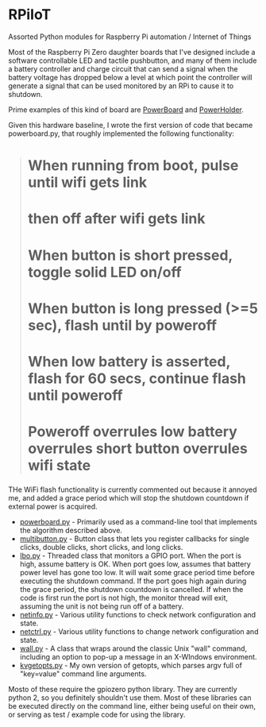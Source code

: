 # RPiIoT
Assorted Python modules for Raspberry Pi automation / Internet of Things

Most of the Raspberry Pi Zero daughter boards that I've designed include a software controllable LED and tactile pushbutton, and many of them include a battery controller and charge circuit that can send a signal when the battery voltage has dropped below a level at which point the controller will generate a signal that can be used monitored by an RPi to cause it to shutdown.

Prime examples of this kind of board are [PowerBoard](http://github.com/jdimpson/PowerBoard) and [PowerHolder](http://github.com/jdimpson/PowerHolder).

Given this hardware baseline, I wrote the first version of code that became powerboard.py, that roughly implemented the following functionality:
> ###
> # When running from boot, pulse until wifi gets link
> #                      then off after wifi gets link
> # When button is short pressed, toggle solid LED on/off
> # When button is long pressed (>=5 sec), flash until by poweroff
> # When low battery is asserted, flash for 60 secs, continue flash until poweroff
> # Poweroff overrules low battery overrules short button overrules wifi state
> ###

THe WiFi flash functionality is currently commented out because it annoyed me, and added a grace period which will stop the shutdown countdown if external power is acquired.

* [powerboard.py](./powerboard.py) - Primarily used as a command-line tool that implements the algorithm described above.
* [multibutton.py](./multibutton.py) - Button class that lets you register callbacks for single clicks, double clicks, short clicks, and long clicks.
* [lbo.py](./lbo.py) - Threaded class that monitors a GPIO port. When the port is high, assume battery is OK. When port goes low, assumes that battery power level has gone too low. It will wait some grace period time before executing the shutdown command. If the port goes high again during the grace period, the shutdown countdown is cancelled. If when the code is first run the port is not high, the monitor thread will exit, assuming the unit is not being run off of a battery.
* [netinfo.py](./netinfo.py) - Various utility functions to check network configuration and state.
* [netctrl.py](./netctrl.py) - Various utility functions to change network configuration and state.
* [wall.py](./wall.py) - A class that wraps around the classic Unix "wall" command, including an option to pop-up a message in an X-WIndows environment.
* [kvgetopts.py](./kvgetopts.py) - My own version of getopts, which parses argv full of "key=value" command line arguments.

Mosto of these require the gpiozero python library. They are currently python 2, so you definitely shouldn't use them. Most of these libraries can be executed directly on the command line, either being useful on their own, or serving as test / example code for using the library.

